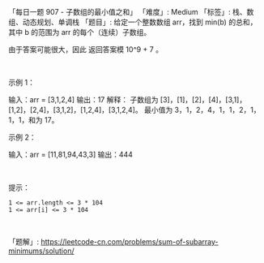 「每日一题 907 - 子数组的最小值之和」
「难度」: Medium
「标签」: 栈、数组、动态规划、单调栈
「题目」: 给定一个整数数组 arr，找到 min(b) 的总和，其中 b 的范围为 arr 的每个（连续）子数组。

由于答案可能很大，因此 返回答案模 10^9 + 7 。

 

示例 1：

输入：arr = [3,1,2,4]
输出：17
解释：
子数组为 [3]，[1]，[2]，[4]，[3,1]，[1,2]，[2,4]，[3,1,2]，[1,2,4]，[3,1,2,4]。 
最小值为 3，1，2，4，1，1，2，1，1，1，和为 17。

示例 2：

输入：arr = [11,81,94,43,3]
输出：444


 

提示：


	1 <= arr.length <= 3 * 104
	1 <= arr[i] <= 3 * 104


 


「题解」: https://leetcode-cn.com/problems/sum-of-subarray-minimums/solution/